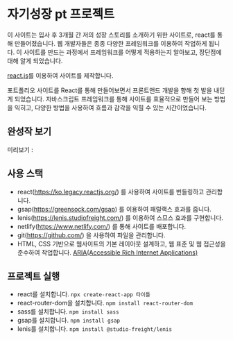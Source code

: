 # 자기성장 pt 프로젝트

이 사이트는 입사 후 3개월 간 저의 성장 스토리를 소개하기 위한 사이트로, react를 통해 만들어졌습니다.
웹 개발자들은 종종 다양한 프레임워크를 이용하여 작업하게 됩니다. 
이 사이트를 만드는 과정에서 프레임워크를 어떻게 적용하는지 알아보고, 장단점에 대해 알게 되었습니다.

[react.js](https://github.com/webstoryboy/port2023-react)를 이용하여 사이트를 제작합니다. 

포트폴리오 사이트를 React를 통해 만들어보면서 프론트앤드 개발을 향해 첫 발을 내딛게 되었습니다.
자바스크립트 프레임워크를 통해 사이트를 효율적으로 만들어 보는 방법을 익히고,
다양한 방법을 사용하여 흐름과 감각을 익힐 수 있는 시간이었습니다.

## 완성작 보기 
미리보기 : 

## 사용 스택
- react(https://ko.legacy.reactjs.org/) 를 사용하여 사이트를 번들링하고 관리합니다.
- gsap(https://greensock.com/gsap) 를 이용하여 패럴랙스 효과를 줍니다.
- lenis(https://lenis.studiofreight.com/) 를 이용하여 스므스 효과를 구현합니다.
- netlify(https://www.netlify.com/) 를 통해 사이트를 배포합니다.
- git(https://github.com/) 을 사용하여 파일을 관리합니다.
- HTML, CSS 기반으로 웹사이트의 기본 레이아웃 설계하고, 웹 표준 및 웹 접근성을 준수하여 작업합니다. 
[ARIA(Accessible Rich Internet Applications)](https://developer.mozilla.org/en-US/docs/Web/Accessibility/ARIA/Roles)

## 프로젝트 실행
- react를 설치합니다. `npx create-react-app 타이틀`
- react-router-dom을 설치합니다. `npm install react-router-dom`
- sass를 설치합니다. `npm install sass`
- gsap를 설치합니다. `npm install gsap`
- lenis를 설치합니다. `npm install @studio-freight/lenis`
